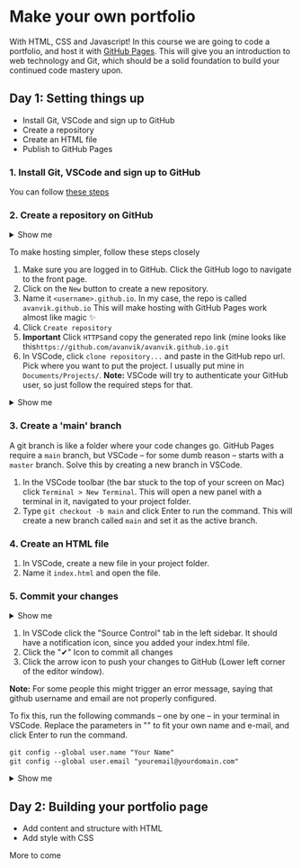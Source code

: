 # Make your own portfolio

With HTML, CSS and Javascript! In this course we are going to code a portfolio, and host it with [GitHub Pages](https://pages.github.com/). This will give you an introduction to web technology and Git, which should be a solid foundation to build your continued code mastery upon.

## Day 1: Setting things up

- Install Git, VSCode and sign up to GitHub
- Create a repository
- Create an HTML file
- Publish to GitHub Pages

### 1. Install Git, VSCode and sign up to GitHub

You can follow [these steps](./setup.md)

### 2. Create a repository on GitHub

<details>
	<summary>Show me</summary>

![Create repo](./assets/create-repo.gif)

</details>

To make hosting simpler, follow these steps closely

1. Make sure you are logged in to GitHub. Click the GitHub logo to navigate to the front page.
2. Click on the `New` button to create a new repository.
3. Name it `<username>.github.io`. In my case, the repo is called `avanvik.github.io` This will make hosting with GitHub Pages work almost like magic ✨
4. Click `Create repository`
5. **Important** Click `HTTPS`and copy the generated repo link (mine looks like this`https://github.com/avanvik/avanvik.github.io.git`
6. In VSCode, click `clone repository...` and paste in the GitHub repo url. Pick where you want to put the project. I usually put mine in `Documents/Projects/`. **Note:** VSCode will try to authenticate your GitHub user, so just follow the required steps for that.

<details>
	<summary>Show me</summary>

![Clone repo](./assets/clone-repo.gif)

</details>

### 3. Create a 'main' branch

A git branch is like a folder where your code changes go. GitHub Pages require a `main` branch, but VSCode – for some dumb reason – starts with a `master` branch. Solve this by creating a new branch in VSCode.

1. In the VSCode toolbar (the bar stuck to the top of your screen on Mac) click `Terminal > New Terminal`. This will open a new panel with a terminal in it, navigated to your project folder.
2. Type `git checkout -b main` and click Enter to run the command. This will create a new branch called `main` and set it as the active branch.

### 4. Create an HTML file

1. In VSCode, create a new file in your project folder.
2. Name it `index.html` and open the file.

### 5. Commit your changes

<details>
	<summary>Show me</summary>

![Commit changes GIF](./assets/add-and-commit.gif)

</details>

1. In VSCode click the "Source Control" tab in the left sidebar. It should have a notification icon, since you added your index.html file.
2. Click the "✔" Icon to commit all changes
3. Click the arrow icon to push your changes to GitHub (Lower left corner of the editor window).

**Note:** For some people this might trigger an error message, saying that github username and email are not properly configured.

To fix this, run the following commands – one by one – in your terminal in VSCode. Replace the parameters in "" to fit your own name and e-mail, and click Enter to run the command.

```
git config --global user.name "Your Name"
git config --global user.email "youremail@yourdomain.com"
```

<details>
	<summary>Show me</summary>

![Fix git in terminal](./assets/terminal.png)

</details>

## Day 2: Building your portfolio page

- Add content and structure with HTML
- Add style with CSS

More to come
